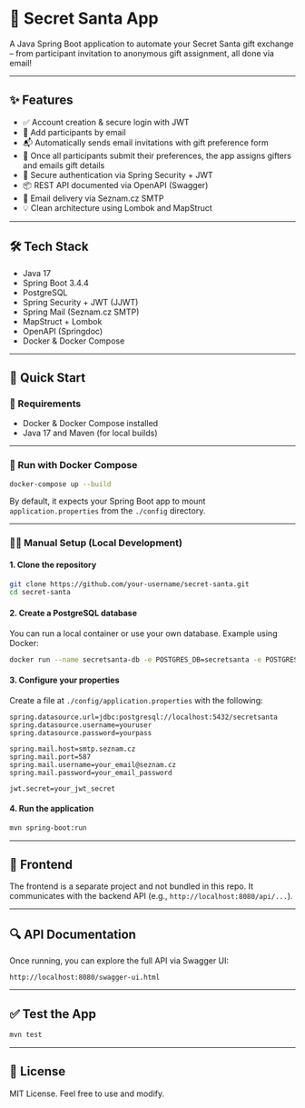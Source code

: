 # 🎅 Secret Santa App

A Java Spring Boot application to automate your Secret Santa gift exchange – from participant invitation to anonymous gift assignment, all done via email!

---

## ✨ Features

- ✅ Account creation & secure login with JWT
- 👥 Add participants by email
- 📬 Automatically sends email invitations with gift preference form
- 🎁 Once all participants submit their preferences, the app assigns gifters and emails gift details
- 🔐 Secure authentication via Spring Security + JWT
- 📦 REST API documented via OpenAPI (Swagger)
- 📨 Email delivery via Seznam.cz SMTP
- 💡 Clean architecture using Lombok and MapStruct

---

## 🛠️ Tech Stack

- Java 17
- Spring Boot 3.4.4
- PostgreSQL
- Spring Security + JWT (JJWT)
- Spring Mail (Seznam.cz SMTP)
- MapStruct + Lombok
- OpenAPI (Springdoc)
- Docker & Docker Compose

---

## 🚀 Quick Start

### 🔧 Requirements
- Docker & Docker Compose installed
- Java 17 and Maven (for local builds)

---

### 🔄 Run with Docker Compose

```bash
docker-compose up --build
```

By default, it expects your Spring Boot app to mount `application.properties` from the `./config` directory.

---

### 🧑‍💻 Manual Setup (Local Development)

#### 1. Clone the repository

```bash
git clone https://github.com/your-username/secret-santa.git
cd secret-santa
```

#### 2. Create a PostgreSQL database

You can run a local container or use your own database. Example using Docker:

```bash
docker run --name secretsanta-db -e POSTGRES_DB=secretsanta -e POSTGRES_USER=youruser -e POSTGRES_PASSWORD=yourpass -p 5432:5432 -d postgres
```

#### 3. Configure your properties

Create a file at `./config/application.properties` with the following:

```properties
spring.datasource.url=jdbc:postgresql://localhost:5432/secretsanta
spring.datasource.username=youruser
spring.datasource.password=yourpass

spring.mail.host=smtp.seznam.cz
spring.mail.port=587
spring.mail.username=your_email@seznam.cz
spring.mail.password=your_email_password

jwt.secret=your_jwt_secret
```

#### 4. Run the application

```bash
mvn spring-boot:run
```

---

## 📁 Frontend

The frontend is a separate project and not bundled in this repo. It communicates with the backend API (e.g., `http://localhost:8080/api/...`).

---

## 🔍 API Documentation

Once running, you can explore the full API via Swagger UI:

```
http://localhost:8080/swagger-ui.html
```

---

## ✅ Test the App

```bash
mvn test
```

---

## 📄 License

MIT License. Feel free to use and modify.